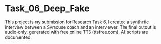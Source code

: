 # Task_06_Deep_Fake
This project is my submission for Research Task 6.
I created a synthetic interview between a Syracuse coach and an interviewer.
The final output is audio-only, generated with free online TTS (ttsfree.com).
All scripts are documented.
